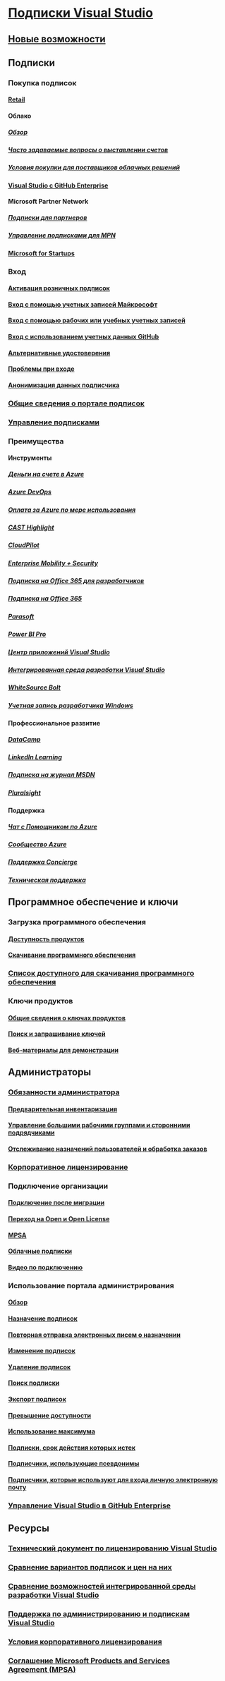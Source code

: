 # [Подписки Visual Studio](index.md)
## [Новые возможности](whats-new-in-subscriptions.md)
## Подписки
### Покупка подписок
#### [Retail](https://visualstudio.microsoft.com/vs/pricing)
#### Облако 
##### [Обзор](vscloud-overview.md)
##### [Часто задаваемые вопросы о выставлении счетов](vscloud-billing-faq.md)
##### [Условия покупки для поставщиков облачных решений](vscloud-csp.md)
#### [Visual Studio с GitHub Enterprise](access-github.md)
#### Microsoft Partner Network
##### [Подписки для партнеров](program-mpn.md)
##### [Управление подписками для MPN](manage-mpn-subscriptions.md)
#### [Microsoft for Startups](program-startups.md)
### Вход 
#### [Активация розничных подписок](activate-store-subscriptions.md)
#### [Вход с помощью учетных записей Майкрософт](sign-in-msa.md)
#### [Вход с помощью рабочих или учебных учетных записей](sign-in-work.md)
#### [Вход с использованием учетных данных GitHub](sign-in-github.md)
#### [Альтернативные удостоверения](vs-alternate-identity.md)
#### [Проблемы при входе](sign-in-issues.md)
#### [Анонимизация данных подписчика](anonymization.md)
### [Общие сведения о портале подписок](using-the-subscriber-portal.md)
### [Управление подписками](manage-vs-subscriptions.md)
### Преимущества
#### Инструменты
##### [Деньги на счете в Azure](vs-azure.md)
##### [Azure DevOps](vs-azure-devops.md)
##### [Оплата за Azure по мере использования](vs-azure-payg.md)
##### [CAST Highlight](vs-cast.md)
##### [CloudPilot](vs-cloudpilot.md)
##### [Enterprise Mobility + Security](vs-ems.md)
##### [Подписка на Office 365 для разработчиков](vs-office-dev.md)
##### [Подписка на Office 365](vs-office365.md)
##### [Parasoft](vs-parasoft.md)
##### [Power BI Pro](vs-pbi.md)
##### [Центр приложений Visual Studio](vs-visual-studio-app-center.md)
##### [Интегрированная среда разработки Visual Studio](vs-ide-benefit.md)
##### [WhiteSource Bolt](vs-whitesource.md)
##### [Учетная запись разработчика Windows](vs-windows-dev.md)
#### Профессиональное развитие
##### [DataCamp](vs-datacamp.md)
##### [LinkedIn Learning](vs-linkedin-learning.md)
##### [Подписка на журнал MSDN](vs-msdn.md)
##### [Pluralsight](vs-pluralsight.md)
#### Поддержка 
##### [Чат с Помощником по Azure](vs-azure-advisory-chat.md)
##### [Сообщество Azure](vs-azure-community.md)
##### [Поддержка Concierge](vs-concierge-chat.md)
##### [Техническая поддержка](vs-tech-support.md)
## Программное обеспечение и ключи
### Загрузка программного обеспечения
#### [Доступность продуктов](product-availability.md)
#### [Скачивание программного обеспечения](download-software.md)
### [Список доступного для скачивания программного обеспечения](software-download-list.md)
### Ключи продуктов
#### [Общие сведения о ключах продуктов](product-keys.md)
#### [Поиск и запрашивание ключей](find-keys.md)
#### [Веб-материалы для демонстрации](internet-demos.md)
## Администраторы
### [Обязанности администратора](admin-responsibilities.md)
#### [Предварительная инвентаризация](admin-inventory.md)
#### [Управление большими рабочими группами и сторонними подрядчиками](manage-teams.md)
#### [Отслеживание назначений пользователей и обработка заказов](assignments-orders.md)
### [Корпоративное лицензирование](volume-license-admins.md)
### Подключение организации
#### [Подключение после миграции](post-migration-onboarding.md)
#### [Переход на Open и Open License](open-migration.md)
#### [MPSA](mpsa.md)
#### [Облачные подписки](cloud-admin.md)
#### [Видео по подключению](https://youtu.be/plSu6fpi7UI)
### Использование портала администрирования
#### [Обзор](using-admin-portal.md)
#### [Назначение подписок](assign-license.md)
#### [Повторная отправка электронных писем о назначении](resend-assignment-email.md)
#### [Изменение подписок](edit-license.md)
#### [Удаление подписок](delete-license.md)
#### [Поиск подписки](search-license.md)
#### [Экспорт подписок](exporting-subscriptions.md)
#### [Превышение доступности](handle-overclaimed-license.md)
#### [Использование максимума](maximum-usage.md)
#### [Подписки, срок действия которых истек](handle-expired-license.md)
#### [Подписчики, использующие псевдонимы](aliasing.md)
#### [Подписчики, которые используют для входа личную электронную почту](personal-email-sign-ins.md)
### [Управление Visual Studio в GitHub Enterprise](assign-github.md)
## Ресурсы
### [Технический документ по лицензированию Visual Studio](https://aka.ms/vslicensing)
### [Сравнение вариантов подписок и цен на них](https://visualstudio.microsoft.com/vs/pricing)
### [Сравнение возможностей интегрированной среды разработки Visual Studio](https://visualstudio.microsoft.com/vs/compare)
### [Поддержка по администрированию и подпискам Visual Studio](https://visualstudio.microsoft.com/support/support-overview-vs)
### [Условия корпоративного лицензирования](https://www.microsoft.com/licensing/product-licensing/products.aspx)
### [Соглашение Microsoft Products and Services Agreement (MPSA)](https://www.microsoft.com/licensing/mpsa/default.aspx)
